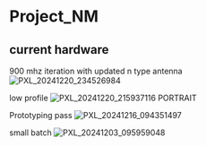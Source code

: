 # Project_NM

## current hardware

900 mhz iteration with updated n type antenna
![PXL_20241220_234526984](https://github.com/user-attachments/assets/27e5b868-8f40-4aa4-a98b-324580f52b3d)

low profile
![PXL_20241220_215937116 PORTRAIT](https://github.com/user-attachments/assets/1deb7e1a-f1ad-452d-9af5-347fcd64e857)

Prototyping pass
![PXL_20241216_094351497](https://github.com/user-attachments/assets/c075f5c2-c750-42da-a5d1-a0228b86e255)

small batch
![PXL_20241203_095959048](https://github.com/user-attachments/assets/55f35afa-852e-4dc1-afea-4eb04c9d6343)
